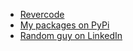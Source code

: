 - [Revercode](https://revercode.com/)
- [My packages on PyPi](https://pypi.org/user/rtmigo/)
- [Random guy on LinkedIn](https://www.linkedin.com/in/artg/)
